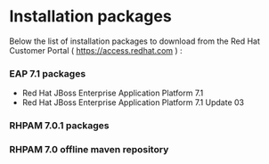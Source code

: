 # Installation packages

Below the list of installation packages to download from the Red Hat Customer Portal ( https://access.redhat.com ) :

### EAP 7.1 packages
- Red Hat JBoss Enterprise Application Platform 7.1
- Red Hat JBoss Enterprise Application Platform 7.1 Update 03

### RHPAM 7.0.1 packages


### RHPAM 7.0 offline maven repository
